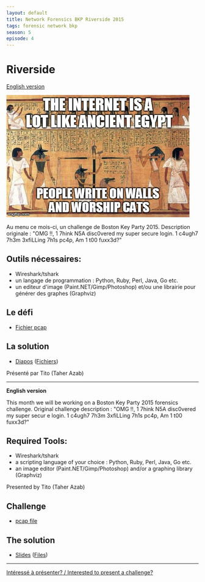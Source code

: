 ```yaml
---
layout: default
title: Network Forensics BKP Riverside 2015
tags: forensic network bkp 
season: 5
episode: 4
---
```


# Riverside

[English version](#english)

![NileSide](/images/egypt.jpg)

Au menu ce mois-ci, un challenge de Boston Key Party 2015. Description originale : "OMG !!, 1 7hink N5A disc0vered my super secure login. 1 c4ugh7 7h3m 3xfiLLing 7h1s pc4p, Am 1 t00 fuxx3d?"

## Outils nécessaires:

* Wireshark/tshark
* un langage de programmation : Python, Ruby, Perl, Java, Go etc.
* un editeur d'image (Paint.NET/Gimp/Photoshop) et/ou une librairie pour générer des graphes (Graphviz)

## Le défi

* [Fichier pcap](https://github.com/montrehack/challenges/raw/master/2015-04-20/challenge.pcap)

## La solution

* [Diapos](https://github.com/montrehack/challenges/raw/master/2015-04-20/solution/slides.pdf) ([Fichiers](https://github.com/montrehack/challenges/tree/master/2015-04-20/solution))

Présenté par Tito (Taher Azab)

<hr/>

<a id="english"></a>
**English version**

This month we will be working on a Boston Key Party 2015 forensics challenge. Original challenge description : "OMG !!, 1 7hink N5A disc0vered my super secur    e login. 1 c4ugh7 7h3m 3xfiLLing 7h1s pc4p, Am 1 t00 fuxx3d?"

## Required Tools:

* Wireshark/tshark
* a scripting language of your choice : Python, Ruby, Perl, Java, Go etc.
* an image editor (Paint.NET/Gimp/Photoshop) and/or a graphing library (Graphviz)

Presented by Tito (Taher Azab)

## Challenge

* [pcap file](https://github.com/montrehack/challenges/raw/master/2015-04-20/challenge.pcap)

## The solution

* [Slides](https://github.com/montrehack/challenges/raw/master/2015-04-20/solution/slides.pdf) ([Files](https://github.com/montrehack/challenges/tree/master/2015-04-20/solution))

<hr/>

[Intéressé à présenter? / Interested to present a challenge?](https://github.com/montrehack/montrehack.github.com/wiki/Present-at-Montrehack)
